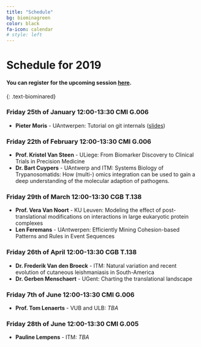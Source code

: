```yaml
---
title: "Schedule"
bg: biominagreen
color: black
fa-icon: calendar
# style: left
---
```


# Schedule for 2019

#### You can register for the upcoming session [here](https://goo.gl/forms/9gnNUiLWfZA59ATE2).
{: .text-biominared}

### Friday 25th of January 12:00-13:30 CMI G.006

* **Pieter Moris** - UAntwerpen: Tutorial on git internals ([slides](https://pmoris.github.io/git-gud/#/))

### Friday 22th of February 12:00-13:30 CMI G.006

* **Prof. Kristel Van Steen** - ULiege: From Biomarker Discovery to Clinical Trials in Precision Medicine
* **Dr. Bart Cuypers** - UAntwerp and ITM: Systems Biology of Trypanosomatids: How (multi-) omics integration can be used to gain a deep understanding of the molecular adaption of pathogens. 

### Friday 29th of March 12:00-13:30 CGB T.138

* **Prof. Vera Van Noort** - KU Leuven: Modeling the effect of post-translational modifications on interactions in large eukaryotic protein complexes
* **Len Feremans** - UAntwerpen: Efficiently Mining Cohesion-based Patterns and Rules in Event Sequences

### Friday 26th of April 12:00-13:30 CGB T.138

* **Dr. Frederik Van den Broeck** - ITM: Natural variation and recent evolution of cutaneous leishmaniasis in South-America
* **Dr. Gerben Menschaert** - UGent: Charting the translational landscape

### Friday 7th of June 12:00-13:30 CMI G.006

* **Prof. Tom Lenaerts** - VUB and ULB: _TBA_

### Friday 28th of June 12:00-13:30 CMI G.005

* **Pauline Lempens**  - ITM: _TBA_
